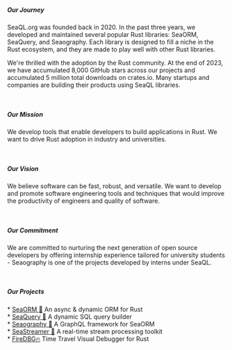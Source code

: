 <h5>Our Journey</h5>

<p>SeaQL.org was founded back in 2020. In the past three years, we developed and maintained several popular Rust libraries: SeaORM, SeaQuery, and Seaography. Each library is designed to fill a niche in the Rust ecosystem, and they are made to play well with other Rust libraries.</p>

<p>We're thrilled with the adoption by the Rust community. At the end of 2023, we have accumulated 8,000 GitHub stars across our projects and accumulated 5 million total downloads on crates.io. Many startups and companies are building their products using SeaQL libraries.</p>
<br/>

<h5>Our Mission</h5>
<p>We develop tools that enable developers to build applications in Rust. We want to drive Rust adoption in industry and universities.</p>
<br/>

<h5>Our Vision</h5>
<p>We believe software can be fast, robust, and versatile. We want to develop and promote software engineering tools and techniques that would improve the productivity of engineers and quality of software.</p>
<br/>

<h5>Our Commitment</h5>
<p>We are committed to nurturing the next generation of open source developers by offering internship experience tailored for university students - Seaography is one of the projects developed by interns under SeaQL.</p>
<br/>

<h5>Our Projects</h5>
* <a href="https://www.sea-ql.org/SeaORM/" target="_blank">SeaORM 🐚</a> An async & dynamic ORM for Rust
<br/>
* <a href="https://github.com/SeaQL/sea-query" target="_blank">SeaQuery 🔱</a> A dynamic SQL query builder
<br/>
* <a href="https://github.com/SeaQL/seaography" target="_blank">Seaography 🧭</a> A GraphQL framework for SeaORM
<br/>
* <a href="https://www.sea-ql.org/SeaStreamer/" target="_blank">SeaStreamer 🌊</a> A real-time stream processing toolkit
<br/>
* <a href="https://firedbg.sea-ql.org/" target="_blank">FireDBG🔥</a> Time Travel Visual Debugger for Rust
<br/>